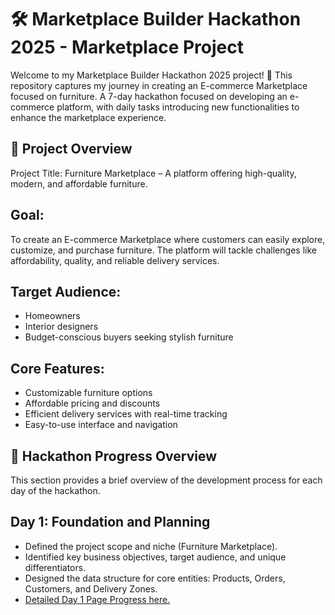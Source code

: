   # 🛠️ Marketplace Builder Hackathon 2025 - Marketplace Project
Welcome to my Marketplace Builder Hackathon 2025 project! 🎉 This repository captures my journey in creating an E-commerce Marketplace focused on furniture. A 7-day hackathon focused on developing an e-commerce platform, with daily tasks introducing new functionalities to enhance the marketplace experience.

## 🚀 Project Overview
Project Title:
Furniture Marketplace – A platform offering high-quality, modern, and affordable furniture.

 ## Goal:
To create an E-commerce Marketplace where customers can easily explore, customize, and purchase furniture. The platform will tackle challenges like affordability, quality, and reliable delivery services.

 ## Target Audience:
 - Homeowners
 - Interior designers
 - Budget-conscious buyers seeking stylish furniture

 ## Core Features:
 - Customizable furniture options
 - Affordable pricing and discounts
 - Efficient delivery services with real-time tracking
 - Easy-to-use interface and navigation

 ## 📅 Hackathon Progress Overview
This section provides a brief overview of the development process for each day of the hackathon.

## Day 1: Foundation and Planning
 - Defined the project scope and niche (Furniture Marketplace).
 - Identified key business objectives, target audience, and unique differentiators.
 - Designed the data structure for core entities: Products, Orders, Customers, and Delivery Zones.
 - [Detailed Day 1 Page Progress here.](./day1/README.md)
   
